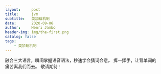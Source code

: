 ```yaml
---
layout:     post
title:      jvm
subtitle:   类加载机制
date:       2020-09-06
author:     Henri Jambo
header-img: img/the-first.png
catalog: false
tags:
    - 类加载机制
---
```



融合三大语言，瞬间掌握语音语法，秒速学会猜词会意。 
挥一挥手，让背单词的痛苦离我们而去。 
敬请期待！